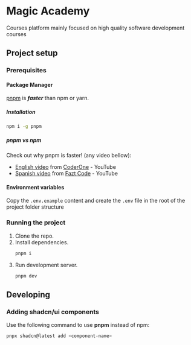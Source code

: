 # Magic Academy

Courses platform mainly focused on high quality software development courses

## Project setup

### Prerequisites

#### Package Manager

[pnpm](https://pnpm.io/es/installation) is **_faster_** than npm or yarn.

##### Installation

```bash
npm i -g pnpm
```

##### pnpm vs npm

Check out why pnpm is faster! (any video bellow):

- [English video](https://www.youtube.com/watch?v=d1E31WPR70g) from [CoderOne](https://www.youtube.com/@CoderOne) - YouTube
- [Spanish video](https://www.youtube.com/watch?v=MZ6JxWWCA5M) from [Fazt Code](https://www.youtube.com/@FaztCode) - YouTube

#### Environment variables
Copy the `.env.example` content and create the `.env` file in the root of the project folder structure

### Running the project

1. Clone the repo.
2. Install dependencies.
   ```bash
   pnpm i
   ```
3. Run development server.
   ```bash
   pnpm dev
   ```

## Developing
### Adding shadcn/ui components
Use the following command to use **pnpm** instead of npm:

```bash
pnpx shadcn@latest add <component-name>
```
